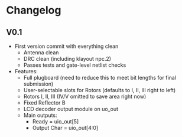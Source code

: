 

# Changelog

## V0.1
- First version commit with everything clean
   - Antenna clean
   - DRC clean (including klayout npc.2)
   - Passes tests and gate-level netlist checks
- Features:
   - Full plugboard (need to reduce this to meet bit lengths for final submission)
   - User-selectable slots for Rotors (defaults to I, II, III right to left)
   - Rotors I, II, III (IV/V omitted to save area right now)
   - Fixed Reflector B
   - LCD decoder output module on uo_out
   - Main outputs:  
       - Ready = uio_out[5]
       - Output Char = uio_out[4:0]